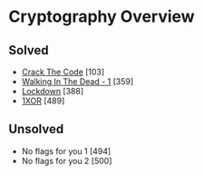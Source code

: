 # Cryptography Overview

## Solved
* [Crack The Code](Crack_The_Code.md) [103]
* [Walking In The Dead - 1](Walking_In_The_Dead_1.md) [359]
* [Lockdown](Lockdown.md) [388]
* [1XOR](1XOR.md) [489]

## Unsolved
* No flags for you 1 [494]
* No flags for you 2 [500]
